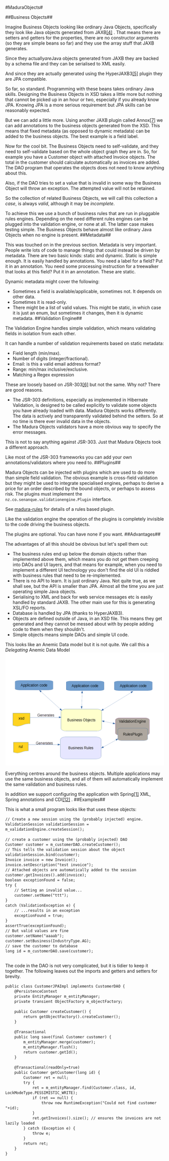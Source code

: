 
#MaduraObjects#
	
##Business Objects##
		

Imagine Business Objects looking like ordinary Java Objects, specifically they look like Java objects generated from JAXB[[4]](https://jaxb.dev.java.net/) . That means there are setters and getters for the properties, there are no constructor arguments (so they are simple beans so far) and they use the array stuff that JAXB generates.

Since they actually*are*Java objects generated from JAXB they are backed by a schema file and they can be serialised to XML easily.

And since they are actually generated using the HyperJAXB3[[5]](https://hyperjaxb3.dev.java.net/) plugin they are JPA compatible.

So far, so standard. Programming with these beans takes ordinary Java skills. Designing the Business Objects in XSD takes a little more but nothing that cannot be picked up in an hour or two, especially if you already know JPA. Knowing JPA is a more serious requirement but JPA skills can be reasonably expected.

But we can add a little more. Using another JAXB plugin called Annox[[7]](http://confluence.highsource.org/display/ANX/Home) we can add annotations to the business objects generated from the XSD. This means that fixed metadata (as opposed to dynamic metadata) can be added to the business objects. The best example is a field label.

Now for the cool bit. The Business Objects need to self-validate, and they need to self-validate based on the whole object graph they are in. So, for example you have a Customer object with attached Invoice objects. The total in the customer should calculate automatically as invoices are added. The DAO program that operates the objects does not need to know anything about this.

Also, if the DAO tries to set a value that is invalid in some way the Business Object will throw an exception. The attempted value will not be retained.

So the collection of related Business Objects, we will call this collection a *case*, is always *valid*, although it may be *incomplete*.

To achieve this we use a bunch of business rules that are run in pluggable rules engines. Depending on the need different rules engines can be plugged into the validation engine, or none at all. The latter case makes testing simple. The Business Objects behave almost like ordinary Java Objects when no engine is present.
##Metadata##
		

This was touched on in the previous section. Metadata is very important. People write lots of code to manage things that could instead be driven by metadata. There are two basic kinds: static and dynamic. Static is simple enough. It is easily handled by annotations. You need a label for a field? Put it in an annotation. You need some processing instruction for a treewalker that looks at this field? Put it in an annotation. These are static.

Dynamic metadata might cover the following:

 * Sometimes a field is available/applicable, sometimes not. It depends on other data.
 * Sometimes it is read-only.
 * There might be a list of valid values. This might be static, in which case it is just an enum, but sometimes it changes, then it is dynamic metadata.
##Validation Engine##
		

The Validation Engine handles simple validation, which means validating fields in isolation from each other.

It can handle a number of validation requirements based on static metadata:

 * Field length (min/max).
 * Number of digits (integer/fractional).
 * Email: is this a valid email address format?
 * Range: min/max inclusive/exclusive.
 * Matching a Regex expression

These are loosely based on JSR-303[[6]](http://blog.jteam.nl/2009/08/04/bean-validation-integrating-jsr-303-with-spring/) but not the same. Why not? There are good reasons.

 * The JSR-303 definitions, especially as implemented in Hibernate Validation, is designed to be called explicitly to validate some objects you have already loaded with data. Madura Objects works differently. The data is actively and transparently validated behind the setters. So at no time is there ever invalid data in the objects.
 * The Madura Objects validators have a more obvious way to specify the error messages.

This is not to say anything against JSR-303. Just that Madura Objects took a different approach.

Like most of the JSR-303 frameworks you can add your own annotations/validators where you need to.
##Plugins##
		

Madura Objects can be injected with plugins which are used to do more than simple field validation. The obvious example is cross-field validation but they might be used to integrate specialised engines, perhaps to derive a price for an order described by the bound objects, or perhaps to assess risk. The plugins must implement the `nz.co.senanque.validationengine.Plugin` interface.

See [madura-rules](./madura-rules/README.md) for details of a rules based plugin.

Like the validation engine the operation of the plugins is completely invisible to the code driving the business objects.

The plugins are optional. You can have none if you want.
##Advantages##
		

The advantages of all this should be obvious but let's spell them out:

 * The business rules end up below the domain objects rather than implemented above them, which means you do not get them creeping into DAOs and UI layers, and that means for example, when you need to implement a different UI technology you don't find the old UI is riddled with business rules that need to be re-implemented.
 * There is no API to learn. It is just ordinary Java. Not quite true, as we shall see, but the API is smaller than JPA. Almost all the time you are just operating simple Java objects.
 * Serialising to XML and back for web service messages etc is easily handled by standard JAXB. The other main use for this is generating XSL/FO reports.
 * Database is handled by JPA (thanks to HyperJAXB3).
 * Objects are defined outside of Java, in an XSD file. This means they get generated and they cannot be messed about with by people adding code to them when they shouldn't.
 * Simple objects means simple DAOs and simple UI code.

This looks like an Anemic Data model but it is not quite. We call this a *Delegating* Anemic Data Model
![Anemic Data Model](/madura-objects/docs/images/Architecture.png)

Everything centres around the business objects. Multiple applications may use the same business objects, and all of them will automatically implement the same validation and business rules.

In addition we support configuring the application with Spring[[1]](http://www.springframework.org) XML, Spring annotations and CDI[[12]](http://docs.oracle.com/javaee/6/tutorial/doc/giwhl.html) .
##Examples##
		

This is what a small program looks like that uses these objects:
```
// Create a new session using the (probably injected) engine.
ValidationSession validationSession = m_validationEngine.createSession();

// create a customer using the (probably injected) DAO
Customer customer = m_customerDAO.createCustomer();
// This tells the validation session about the object
validationSession.bind(customer);
Invoice invoice = new Invoice();
invoice.setDescription("test invoice");
// Attached objects are automatically added to the session
customer.getInvoices().add(invoice);
boolean exceptionFound = false;
try {
	// Setting an invalid value...
	customer.setName("ttt");
} 
catch (ValidationException e) {
	// ...results in an exception
	exceptionFound = true;
}
assertTrue(exceptionFound);
// But valid values are fine
customer.setName("aaaab");
customer.setBusiness(IndustryType.AG);
// save the customer to database
long id = m_customerDAO.save(customer);
		
```

The code in the DAO is not very complicated, but it is tidier to keep it together. The following leaves out the imports and getters and setters for brevity.
```
public class CustomerJPAImpl implements CustomerDAO {
    @PersistenceContext
    private EntityManager m_entityManager;
    private transient ObjectFactory m_objectFactory;

    public Customer createCustomer() {
        return getObjectFactory().createCustomer();
    }

    @Transactional
    public long save(final Customer customer) {
    	m_entityManager.merge(customer);
    	m_entityManager.flush();
        return customer.getId();
    }

	@Transactional(readOnly=true)
    public Customer getCustomer(long id) {
		Customer ret = null;
		try {
			ret = m_entityManager.find(Customer.class, id, LockModeType.PESSIMISTIC_WRITE);
			if (ret == null) {
				throw new RuntimeException("Could not find customer "+id);
			}
			ret.getInvoices().size(); // ensures the invoices are not lazily loaded
		} catch (Exception e) {
			throw e;
		}
        return ret;
    }
}
		
```